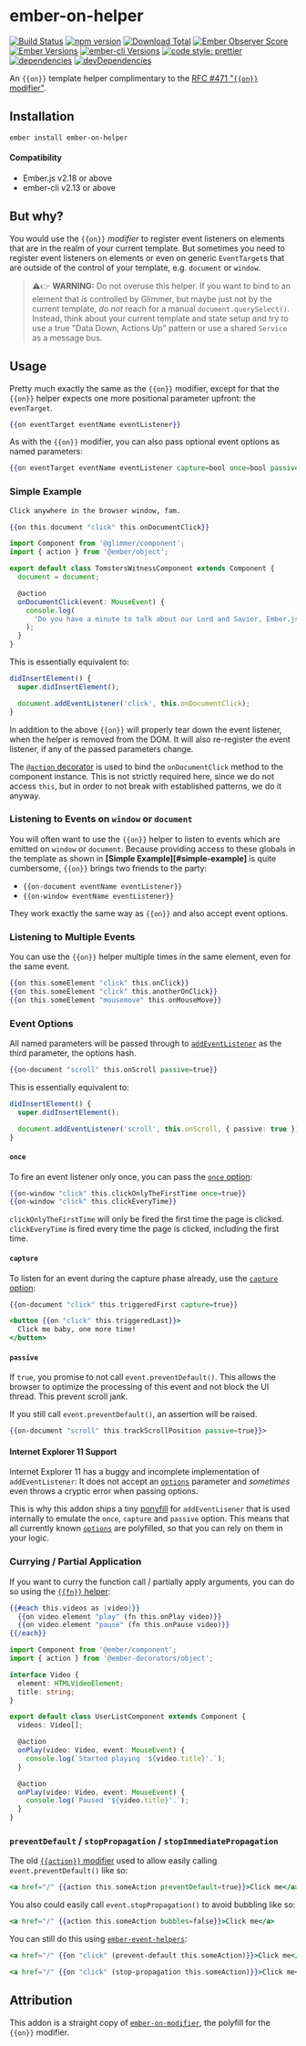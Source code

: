 # ember-on-helper

[![Build Status](https://travis-ci.org/buschtoens/ember-on-helper.svg)](https://travis-ci.org/buschtoens/ember-on-helper)
[![npm version](https://badge.fury.io/js/ember-on-helper.svg)](http://badge.fury.io/js/ember-on-helper)
[![Download Total](https://img.shields.io/npm/dt/ember-on-helper.svg)](http://badge.fury.io/js/ember-on-helper)
[![Ember Observer Score](https://emberobserver.com/badges/ember-on-helper.svg)](https://emberobserver.com/addons/ember-on-helper)
[![Ember Versions](https://img.shields.io/badge/Ember.js%20Versions-%5E2.18%20%7C%7C%20%5E3.0-brightgreen.svg)](https://travis-ci.org/buschtoens/ember-on-helper)
[![ember-cli Versions](https://img.shields.io/badge/ember--cli%20Versions-%5E2.13%20%7C%7C%20%5E3.0-brightgreen.svg)](https://travis-ci.org/buschtoens/ember-on-helper)
[![code style: prettier](https://img.shields.io/badge/code_style-prettier-ff69b4.svg)](https://github.com/prettier/prettier)
[![dependencies](https://img.shields.io/david/buschtoens/ember-on-helper.svg)](https://david-dm.org/buschtoens/ember-on-helper)
[![devDependencies](https://img.shields.io/david/dev/buschtoens/ember-on-helper.svg)](https://david-dm.org/buschtoens/ember-on-helper)

An `{{on}}` template helper complimentary to the
[RFC #471 "`{{on}}` modifier"](https://github.com/emberjs/rfcs/blob/master/text/0471-on-modifier.md).

## Installation

```
ember install ember-on-helper
```

#### Compatibility

- Ember.js v2.18 or above
- ember-cli v2.13 or above

## But why?

You would use the `{{on}}` _modifier_ to register event listeners on elements
that are in the realm of your current template. But sometimes you need to
register event listeners on elements or even on generic `EventTarget`s that are
outside of the control of your template, e.g. `document` or `window`.

> ⚠️👉 **WARNING:** Do not overuse this helper. If you want to bind to an
> element that _is_ controlled by Glimmer, but maybe just not by the current
> template, _do not_ reach for a manual `document.querySelect()`. Instead, think
> about your current template and state setup and try to use a true "Data Down,
> Actions Up" pattern or use a shared `Service` as a message bus.

## Usage

Pretty much exactly the same as the `{{on}}` modifier, except for that the
`{{on}}` helper expects one more positional parameter upfront: the `evenTarget`.

```hbs
{{on eventTarget eventName eventListener}}
```

As with the `{{on}}` modifier, you can also pass optional event options as named
parameters:

```hbs
{{on eventTarget eventName eventListener capture=bool once=bool passive=bool}}
```

### Simple Example

```hbs
Click anywhere in the browser window, fam.

{{on this.document "click" this.onDocumentClick}}
```

```ts
import Component from '@glimmer/component';
import { action } from '@ember/object';

export default class TomstersWitnessComponent extends Component {
  document = document;

  @action
  onDocumentClick(event: MouseEvent) {
    console.log(
      'Do you have a minute to talk about our Lord and Savior, Ember.js?'
    );
  }
}
```

This is essentially equivalent to:

```ts
didInsertElement() {
  super.didInsertElement();

  document.addEventListener('click', this.onDocumentClick);
}
```

In addition to the above `{{on}}` will properly tear down the event listener,
when the helper is removed from the DOM. It will also re-register the event
listener, if any of the passed parameters change.

The [`@action` decorator][@action] is used to bind the `onDocumentClick` method
to the component instance. This is not strictly required here, since we do not
access `this`, but in order to not break with established patterns, we do it
anyway.

[@action]: https://github.com/emberjs/rfcs/blob/master/text/0408-decorators.md#method-binding

### Listening to Events on `window` or `document`

You will often want to use the `{{on}}` helper to listen to events which are
emitted on `window` or `document`. Because providing access to these globals in
the template as shown in **[Simple Example][#simple-example]** is quite
cumbersome, `{{on}}` brings two friends to the party:

- `{{on-document eventName eventListener}}`
- `{{on-window eventName eventListener}}`

They work exactly the same way as `{{on}}` and also accept event options.

### Listening to Multiple Events

You can use the `{{on}}` helper multiple times in the same element, even for
the same event.

```hbs
{{on this.someElement "click" this.onClick}}
{{on this.someElement "click" this.anotherOnClick}}
{{on this.someElement "mousemove" this.onMouseMove}}
```

### Event Options

All named parameters will be passed through to
[`addEventListener`][addeventlistener] as the third parameter, the options hash.

[addeventlistener]: https://developer.mozilla.org/en-US/docs/Web/API/EventTarget/addEventListener

```hbs
{{on-document "scroll" this.onScroll passive=true}}
```

This is essentially equivalent to:

```ts
didInsertElement() {
  super.didInsertElement();

  document.addEventListener('scroll', this.onScroll, { passive: true });
}
```

#### `once`

To fire an event listener only once, you can pass the [`once` option][addeventlistener-parameters]:

```hbs
{{on-window "click" this.clickOnlyTheFirstTime once=true}}
{{on-window "click" this.clickEveryTime}}
```

`clickOnlyTheFirstTime` will only be fired the first time the page is clicked.
`clickEveryTime` is fired every time the page is clicked, including the first
time.

[addeventlistener-parameters]: https://developer.mozilla.org/en-US/docs/Web/API/EventTarget/addEventListener#Parameters

#### `capture`

To listen for an event during the capture phase already, use the [`capture` option][addeventlistener-parameters]:

```hbs
{{on-document "click" this.triggeredFirst capture=true}}

<button {{on "click" this.triggeredLast}}>
  Click me baby, one more time!
</button>
```

#### `passive`

If `true`, you promise to not call `event.preventDefault()`. This allows the
browser to optimize the processing of this event and not block the UI thread.
This prevent scroll jank.

If you still call `event.preventDefault()`, an assertion will be raised.

```hbs
{{on-document "scroll" this.trackScrollPosition passive=true}}>
```

#### Internet Explorer 11 Support

Internet Explorer 11 has a buggy and incomplete implementation of
`addEventListener`: It does not accept an
[`options`][addeventlistener-parameters] parameter and _sometimes_ even throws
a cryptic error when passing options.

This is why this addon ships a tiny [ponyfill][ponyfill] for `addEventLisener`
that is used internally to emulate the `once`, `capture` and `passive` option.
This means that all currently known [`options`][addeventlistener-parameters] are
polyfilled, so that you can rely on them in your logic.

[ponyfill]: https://github.com/sindresorhus/ponyfill

### Currying / Partial Application

If you want to curry the function call / partially apply arguments, you can do
so using the [`{{fn}}` helper][fn-helper]:

[fn-helper]: https://github.com/emberjs/rfcs/blob/master/text/0470-fn-helper.md

```hbs
{{#each this.videos as |video|}}
  {{on video.element "play" (fn this.onPlay video)}}
  {{on video.element "pause" (fn this.onPause video)}}
{{/each}}
```

```ts
import Component from '@ember/component';
import { action } from '@ember-decorators/object';

interface Video {
  element: HTMLVideoElement;
  title: string;
}

export default class UserListComponent extends Component {
  videos: Video[];

  @action
  onPlay(video: Video, event: MouseEvent) {
    console.log(`Started playing '${video.title}'.`);
  }

  @action
  onPlay(video: Video, event: MouseEvent) {
    console.log(`Paused '${video.title}'.`);
  }
}
```

### `preventDefault` / `stopPropagation` / `stopImmediatePropagation`

The old [`{{action}}` modifier][action-event-propagation] used to allow easily
calling `event.preventDefault()` like so:

```hbs
<a href="/" {{action this.someAction preventDefault=true}}>Click me</a>
```

[action-event-propagation]: https://www.emberjs.com/api/ember/release/classes/Ember.Templates.helpers/methods/action?anchor=action#event-propagation

You also could easily call `event.stopPropagation()` to avoid bubbling like so:

```hbs
<a href="/" {{action this.someAction bubbles=false}}>Click me</a>
```

You can still do this using [`ember-event-helpers`][ember-event-helpers]:

[ember-event-helpers]: https://github.com/buschtoens/ember-event-helpers

```hbs
<a href="/" {{on "click" (prevent-default this.someAction)}}>Click me</a>
```

```hbs
<a href="/" {{on "click" (stop-propagation this.someAction)}}>Click me</a>
```

## Attribution

This addon is a straight copy of [`ember-on-modifier`][ember-on-modifier], the
polyfill for the `{{on}}` modifier.

[ember-on-modifier]: https://github.com/buschtoens/ember-on-modifier
